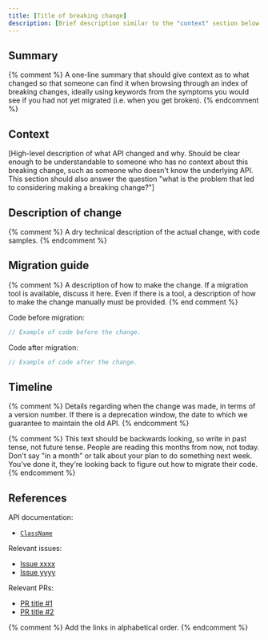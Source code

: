 ```yaml
---
title: [Title of breaking change]
description: [Brief description similar to the "context" section below.]
---
```


## Summary

{% comment %}
A one-line summary that should give context as to what changed
so that someone can find it when browsing through an index of
breaking changes, ideally using keywords from the symptoms you
would see if you had not yet migrated (i.e. when you get broken).
{% endcomment %}

## Context

[High-level description of what API changed and why.
Should be clear enough to be understandable to someone
who has no context about this breaking change,
such as someone who doesn't know the underlying API.
This section should also answer the question
"what is the problem that led to considering making
a breaking change?"]


## Description of change

{% comment %}
A dry technical description of the actual change,
with code samples.
{% endcomment %}

## Migration guide

{% comment %}
A description of how to make the change.
If a migration tool is available,
discuss it here. Even if there is a tool,
a description of how to make the change manually must be provided.
{% end comment %}

Code before migration:

<!-- skip -->
```dart
// Example of code before the change.
```

Code after migration:

<!-- skip -->
```dart
// Example of code after the change.
```


## Timeline

{% comment %}
Details regarding when the change was made, in terms of a version number.
If there is a deprecation window,
the date to which we guarantee to maintain the old API.
{% endcomment %}

{% comment %}
This text should be backwards looking, so write in past tense,
not future tense. People are reading this months from now, not today.
Don't say "in a month" or talk about your plan to do something next week.
You've done it, they're looking back to figure out how to migrate their code.
{% endcomment %}


## References

API documentation:
* [`ClassName`]

Relevant issues:
* [Issue xxxx]
* [Issue yyyy]

Relevant PRs:
* [PR title #1]
* [PR title #2]

{% comment %}
Add the links in alphabetical order.
{% endcomment %}

[`ClassName`]: {{site.api}}/flutter/[link_to_relevant_page].html
[Issue xxxx]: {{site.github}}/flutter/flutter/issues/[link_to_actual_issue]
[Issue yyyy]: {{site.github}}/flutter/flutter/issues/[link_to_actual_issue]
[PR title #1]: {{site.github}}/flutter/flutter/pull/[link_to_actual_pr]
[PR title #2]: {{site.github}}/flutter/flutter/pull/[link_to_actual_pr]
